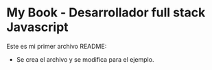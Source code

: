 # My Book - Desarrollador full stack Javascript

Este es mi primer archivo README:

- Se crea el archivo y se modifica para el ejemplo.